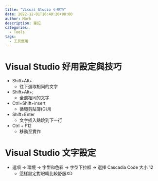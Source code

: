 ```yaml
---
title: "Visual Studio 小技巧"
date: 2022-12-01T16:49:20+08:00
author: Mark
description: 筆記
categories:
  - Tools
tags:
  - 工具應用
---
```


# Visual Studio 好用設定與技巧

- Shift+Alt+.
  - 往下選取相同的文字
- Shift+Alt+;
  - 全選相同的文字
- Ctrl+Shift+insert
  - 循環剪貼簿(GUI)
- Shift+Enter
  - 文字插入點跳到下一行
- Ctrl + F12
  - 移動至實作

# Visual Studio 文字設定

* 選項 &rarr; 環境  &rarr; 字型和色彩  &rarr; 字型下拉框  &rarr; 選擇 Cascadia Code 大小 12 
  - 這樣設定對眼睛比較舒服XD